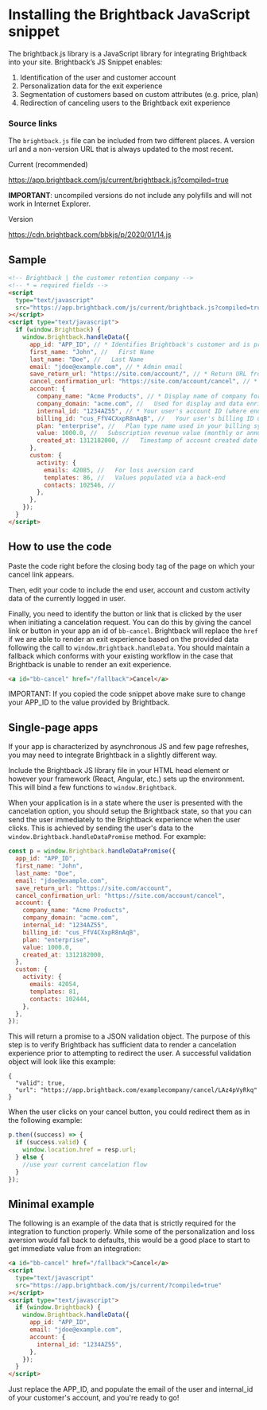 # Installing the Brightback JavaScript snippet

The brightback.js library is a JavaScript library for integrating Brightback into your site. Brightback’s JS Snippet enables:

1. Identification of the user and customer account
2. Personalization data for the exit experience
3. Segmentation of customers based on custom attributes
   (e.g. price, plan)
4. Redirection of canceling users to the Brightback exit experience

### Source links

The `brightback.js` file can be included from two different places. A version url and a non-version URL that is always updated to the most recent.

Current (recommended)

https://app.brightback.com/js/current/brightback.js?compiled=true

**IMPORTANT**: uncompiled versions do not include any polyfills and will not work in Internet Explorer.

Version

https://cdn.brightback.com/bbkjs/p/2020/01/14.js

## Sample

```html
<!-- Brightback | the customer retention company -->
<!-- * = required fields -->
<script
  type="text/javascript"
  src="https://app.brightback.com/js/current/brightback.js?compiled=true"
></script>
<script type="text/javascript">
  if (window.Brightback) {
    window.Brightback.handleData({
      app_id: "APP_ID", // * Identifies Brightback's customer and is provided by Brightback
      first_name: "John", //   First Name
      last_name: "Doe", //   Last Name
      email: "jdoe@example.com", // * Admin email
      save_return_url: "https://site.com/account/", // * Return URL from Brightback for end-users who do not cancel
      cancel_confirmation_url: "https://site.com/account/cancel", // * Return URL from Brightback for end-users who cancel
      account: {
        company_name: "Acme Products", // * Display name of company for end-user facing content
        company_domain: "acme.com", //   Used for display and data enrichment
        internal_id: "1234AZ55", // * Your user's account ID (where end user is your customer)
        billing_id: "cus_FfV4CXxpR8nAqB", //   Your user's billing ID used in your billing system
        plan: "enterprise", //   Plan type name used in your billing system
        value: 1000.0, //   Subscription revenue value (monthly or annual)
        created_at: 1312182000, //   Timestamp of account created date
      },
      custom: {
        activity: {
          emails: 42085, //   For loss aversion card
          templates: 86, //   Values populated via a back-end
          contacts: 102546, //
        },
      },
    });
  }
</script>
```

## How to use the code

Paste the code right before the closing body tag of the page on which your cancel link appears.

Then, edit your code to include the end user, account and custom activity data of the currently logged in user.

Finally, you need to identify the button or link that is clicked by the user when initiating a cancelation request. You can do this by giving the cancel link or button in your app an id of `bb-cancel`. Brightback will replace the `href` if we are able to render an exit experience based on the provided data following the call to `window.Brightback.handleData`. You should maintain a fallback which conforms with your existing workflow in the case that Brightback is unable to render an exit experience.

```html
<a id="bb-cancel" href="/fallback">Cancel</a>
```

IMPORTANT: If you copied the code snippet above make sure to change your APP_ID to the value provided by Brightback.

## Single-page apps

If your app is characterized by asynchronous JS and few page refreshes, you may need to integrate Brightback in a slightly different way.

Include the Brightback JS library file in your HTML head element or however your framework (React, Angular, etc.) sets up the environment. This will bind a few functions to `window.Brightback`.

When your application is in a state where the user is presented with the cancelation option, you should setup the Brightback state, so that you can send the user immediately to the Brightback experience when the user clicks. This is achieved by sending the user's data to the `window.Brightback.handleDataPromise` method. For example:

```javascript
const p = window.Brightback.handleDataPromise({
  app_id: "APP_ID",
  first_name: "John",
  last_name: "Doe",
  email: "jdoe@example.com",
  save_return_url: "https://site.com/account",
  cancel_confirmation_url: "https://site.com/account/cancel",
  account: {
    company_name: "Acme Products",
    company_domain: "acme.com",
    internal_id: "1234AZ55",
    billing_id: "cus_FfV4CXxpR8nAqB",
    plan: "enterprise",
    value: 1000.0,
    created_at: 1312182000,
  },
  custom: {
    activity: {
      emails: 42054,
      templates: 81,
      contacts: 102444,
    },
  },
});
```

This will return a promise to a JSON validation object. The purpose of this step is to verify Brightback has sufficient data to render a cancelation experience prior to attempting to redirect the user. A successful validation object will look like this example:

```
{
  "valid": true,
  "url": "https://app.brightback.com/examplecompany/cancel/LAz4pVyRkq"
}
```

When the user clicks on your cancel button, you could redirect them as in the following example:

```javascript
p.then((success) => {
  if (success.valid) {
    window.location.href = resp.url;
  } else {
    //use your current cancelation flow
  }
});
```

## Minimal example

The following is an example of the data that is strictly required for the integration to function properly. While some of the personalization and loss aversion would fall back to defaults, this would be a good place to start to get immediate value from an integration:

```html
<a id="bb-cancel" href="/fallback">Cancel</a>
<script
  type="text/javascript"
  src="https://app.brightback.com/js/current/?compiled=true"
></script>
<script type="text/javascript">
  if (window.Brightback) {
    window.Brightback.handleData({
      app_id: "APP_ID",
      email: "jdoe@example.com",
      account: {
        internal_id: "1234AZ55",
      },
    });
  }
</script>
```

Just replace the APP_ID, and populate the email of the user and internal_id of your customer's account, and you're ready to go!
